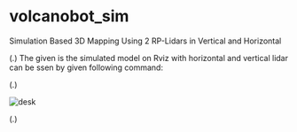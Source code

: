 # volcanobot_sim
Simulation Based 3D Mapping Using 2 RP-Lidars in Vertical and Horizontal

 (.) The given is the simulated model on Rviz with horizontal and vertical lidar can be ssen by given following command:
 
 (.)

 ![desk](https://user-images.githubusercontent.com/122727165/212542417-c02f74f1-f131-4e9c-8097-e0c12695a165.png)


(.)
